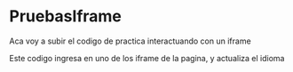 # PruebasIframe
Aca voy a subir el codigo de practica interactuando con un iframe

Este codigo ingresa en uno de los iframe de la pagina, y actualiza el idioma 
